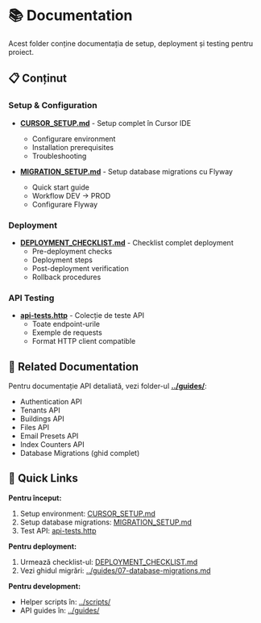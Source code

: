 # 📚 Documentation

Acest folder conține documentația de setup, deployment și testing pentru proiect.

## 📋 Conținut

### Setup & Configuration
- **[CURSOR_SETUP.md](CURSOR_SETUP.md)** - Setup complet în Cursor IDE
  - Configurare environment
  - Installation prerequisites
  - Troubleshooting

- **[MIGRATION_SETUP.md](MIGRATION_SETUP.md)** - Setup database migrations cu Flyway
  - Quick start guide
  - Workflow DEV → PROD
  - Configurare Flyway

### Deployment
- **[DEPLOYMENT_CHECKLIST.md](DEPLOYMENT_CHECKLIST.md)** - Checklist complet deployment
  - Pre-deployment checks
  - Deployment steps
  - Post-deployment verification
  - Rollback procedures

### API Testing
- **[api-tests.http](api-tests.http)** - Colecție de teste API
  - Toate endpoint-urile
  - Exemple de requests
  - Format HTTP client compatible

## 🔗 Related Documentation

Pentru documentație API detaliată, vezi folder-ul **[../guides/](../guides/)**:
- Authentication API
- Tenants API
- Buildings API
- Files API
- Email Presets API
- Index Counters API
- Database Migrations (ghid complet)

## 🚀 Quick Links

**Pentru început:**
1. Setup environment: [CURSOR_SETUP.md](CURSOR_SETUP.md)
2. Setup database migrations: [MIGRATION_SETUP.md](MIGRATION_SETUP.md)
3. Test API: [api-tests.http](api-tests.http)

**Pentru deployment:**
1. Urmează checklist-ul: [DEPLOYMENT_CHECKLIST.md](DEPLOYMENT_CHECKLIST.md)
2. Vezi ghidul migrări: [../guides/07-database-migrations.md](../guides/07-database-migrations.md)

**Pentru development:**
- Helper scripts în: [../scripts/](../scripts/)
- API guides în: [../guides/](../guides/)


